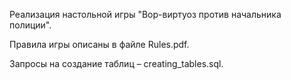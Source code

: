 Реализация настольной игры "Вор-виртуоз против начальника полиции".

Правила игры описаны в файле Rules.pdf. 

Запросы на создание таблиц – creating_tables.sql. 

